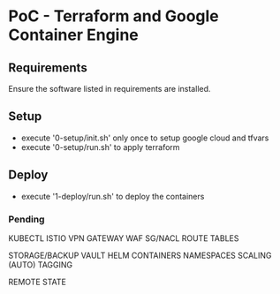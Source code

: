 # PoC - Terraform and Google Container Engine

## Requirements

Ensure the software listed in requirements are installed.

## Setup

- execute '0-setup/init.sh' only once to setup google cloud and tfvars
- execute '0-setup/run.sh' to apply terraform

## Deploy

- execute '1-deploy/run.sh' to deploy the containers

### Pending

KUBECTL
ISTIO
VPN GATEWAY
WAF
SG/NACL
ROUTE TABLES


STORAGE/BACKUP
VAULT
HELM
CONTAINERS
NAMESPACES
SCALING (AUTO)
TAGGING

REMOTE STATE
